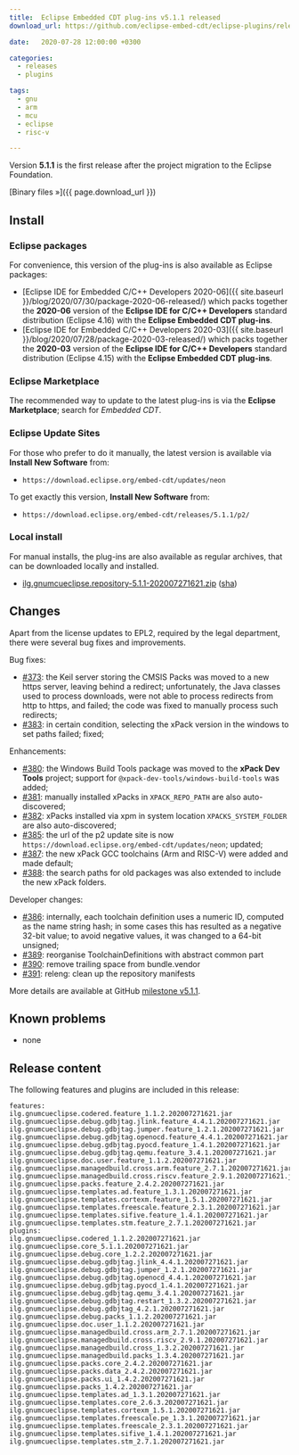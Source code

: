 ```yaml
---
title:  Eclipse Embedded CDT plug-ins v5.1.1 released
download_url: https://github.com/eclipse-embed-cdt/eclipse-plugins/releases/tag/v5.1.1/

date:   2020-07-28 12:00:00 +0300

categories:
  - releases
  - plugins

tags:
  - gnu
  - arm
  - mcu
  - eclipse
  - risc-v

---
```


Version **5.1.1** is the first release after the project migration to the Eclipse Foundation.

[Binary files »]({{ page.download_url }})

## Install

### Eclipse packages

For convenience, this version of the plug-ins is also available as
Eclipse packages:

- [Eclipse IDE for Embedded C/C++ Developers 2020-06]({{ site.baseurl }}/blog/2020/07/30/package-2020-06-released/)
which packs together the **2020-06** version of the
**Eclipse IDE for C/C++ Developers** standard distribution
(Eclipse 4.16) with the **Eclipse Embedded CDT plug-ins**.
- [Eclipse IDE for Embedded C/C++ Developers 2020-03]({{ site.baseurl }}/blog/2020/07/28/package-2020-03-released/)
which packs together the **2020-03** version of the
**Eclipse IDE for C/C++ Developers** standard distribution
(Eclipse 4.15) with the **Eclipse Embedded CDT plug-ins**.

### Eclipse Marketplace

The recommended way to update to the latest plug-ins is via
the **Eclipse Marketplace**; search for _Embedded CDT_.

### Eclipse Update Sites

For those who prefer to do it manually, the latest version is available 
via **Install New Software** from:

- `https://download.eclipse.org/embed-cdt/updates/neon`

To get exactly this version, **Install New Software** from:

- `https://download.eclipse.org/embed-cdt/releases/5.1.1/p2/`

### Local install

For manual installs, the plug-ins are also available as regular archives,
that can be downloaded locally and installed.

- [ilg.gnumcueclipse.repository-5.1.1-202007271621.zip](https://www.eclipse.org/downloads/download.php?file=/embed-cdt/releases/5.1.1/ilg.gnumcueclipse.repository-5.1.1-202007271621.zip)
([sha](https://www.eclipse.org/downloads/download.php?file=/embed-cdt/releases/5.1.1/ilg.gnumcueclipse.repository-5.1.1-202007271621.zip.sha))

## Changes

Apart from the license updates to EPL2, required by the legal department,
there were several bug fixes and improvements.

Bug fixes:

- [#373](https://github.com/eclipse-embed-cdt/eclipse-plugins/issues/373):
the Keil server storing the CMSIS Packs was moved to a new https server,
leaving behind a redirect; unfortunately, the Java classes used to process
downloads, were not able to process redirects from http to https, and
failed; the code was fixed to manually process such redirects;
- [#383](https://github.com/eclipse-embed-cdt/eclipse-plugins/issues/383):
in certain condition, selecting the xPack version in the windows to set
paths failed; fixed;

Enhancements:

- [#380](https://github.com/eclipse-embed-cdt/eclipse-plugins/issues/380):
the Windows Build Tools package was moved to the **xPack Dev Tools** project;
support for `@xpack-dev-tools/windows-build-tools` was added;
- [#381](https://github.com/eclipse-embed-cdt/eclipse-plugins/issues/381):
manually installed xPacks in `XPACK_REPO_PATH` are also auto-discovered;
- [#382](https://github.com/eclipse-embed-cdt/eclipse-plugins/issues/382):
xPacks installed via xpm in system location `XPACKS_SYSTEM_FOLDER` are also
auto-discovered;
- [#385](https://github.com/eclipse-embed-cdt/eclipse-plugins/issues/385):
the url of the p2 update site is now
`https://download.eclipse.org/embed-cdt/updates/neon`; updated;
- [#387](https://github.com/eclipse-embed-cdt/eclipse-plugins/issues/387):
the new xPack GCC toolchains (Arm and RISC-V) were added and made default;
- [#388](https://github.com/eclipse-embed-cdt/eclipse-plugins/issues/388):
the search paths for old packages was also extended to include the new
xPack folders.

Developer changes:

- [#386](https://github.com/eclipse-embed-cdt/eclipse-plugins/issues/386):
internally, each toolchain definition uses a numeric ID, computed as the
name string hash; in some cases this has resulted as a negative 32-bit
value; to avoid negative values, it was changed to a 64-bit unsigned;
- [#389](https://github.com/eclipse-embed-cdt/eclipse-plugins/issues/389):
reorganise ToolchainDefinitions with abstract common part
- [#390](https://github.com/eclipse-embed-cdt/eclipse-plugins/issues/390):
remove trailing space from bundle.vendor
- [#391](https://github.com/eclipse-embed-cdt/eclipse-plugins/issues/391):
releng: clean up the repository manifests

More details are available at GitHub [milestone v5.1.1](https://github.com/eclipse-embed-cdt/eclipse-plugins/milestone/18?closed=1).

## Known problems

- none

## Release content

The following features and plugins are included in this release:

```
features:
ilg.gnumcueclipse.codered.feature_1.1.2.202007271621.jar
ilg.gnumcueclipse.debug.gdbjtag.jlink.feature_4.4.1.202007271621.jar
ilg.gnumcueclipse.debug.gdbjtag.jumper.feature_1.2.1.202007271621.jar
ilg.gnumcueclipse.debug.gdbjtag.openocd.feature_4.4.1.202007271621.jar
ilg.gnumcueclipse.debug.gdbjtag.pyocd.feature_1.4.1.202007271621.jar
ilg.gnumcueclipse.debug.gdbjtag.qemu.feature_3.4.1.202007271621.jar
ilg.gnumcueclipse.doc.user.feature_1.1.2.202007271621.jar
ilg.gnumcueclipse.managedbuild.cross.arm.feature_2.7.1.202007271621.jar
ilg.gnumcueclipse.managedbuild.cross.riscv.feature_2.9.1.202007271621.jar
ilg.gnumcueclipse.packs.feature_2.4.2.202007271621.jar
ilg.gnumcueclipse.templates.ad.feature_1.3.1.202007271621.jar
ilg.gnumcueclipse.templates.cortexm.feature_1.5.1.202007271621.jar
ilg.gnumcueclipse.templates.freescale.feature_2.3.1.202007271621.jar
ilg.gnumcueclipse.templates.sifive.feature_1.4.1.202007271621.jar
ilg.gnumcueclipse.templates.stm.feature_2.7.1.202007271621.jar
plugins:
ilg.gnumcueclipse.codered_1.1.2.202007271621.jar
ilg.gnumcueclipse.core_5.1.1.202007271621.jar
ilg.gnumcueclipse.debug.core_1.2.2.202007271621.jar
ilg.gnumcueclipse.debug.gdbjtag.jlink_4.4.1.202007271621.jar
ilg.gnumcueclipse.debug.gdbjtag.jumper_1.2.1.202007271621.jar
ilg.gnumcueclipse.debug.gdbjtag.openocd_4.4.1.202007271621.jar
ilg.gnumcueclipse.debug.gdbjtag.pyocd_1.4.1.202007271621.jar
ilg.gnumcueclipse.debug.gdbjtag.qemu_3.4.1.202007271621.jar
ilg.gnumcueclipse.debug.gdbjtag.restart_1.3.2.202007271621.jar
ilg.gnumcueclipse.debug.gdbjtag_4.2.1.202007271621.jar
ilg.gnumcueclipse.debug.packs_1.1.2.202007271621.jar
ilg.gnumcueclipse.doc.user_1.1.2.202007271621.jar
ilg.gnumcueclipse.managedbuild.cross.arm_2.7.1.202007271621.jar
ilg.gnumcueclipse.managedbuild.cross.riscv_2.9.1.202007271621.jar
ilg.gnumcueclipse.managedbuild.cross_1.3.2.202007271621.jar
ilg.gnumcueclipse.managedbuild.packs_1.3.4.202007271621.jar
ilg.gnumcueclipse.packs.core_2.4.2.202007271621.jar
ilg.gnumcueclipse.packs.data_2.4.2.202007271621.jar
ilg.gnumcueclipse.packs.ui_1.4.2.202007271621.jar
ilg.gnumcueclipse.packs_1.4.2.202007271621.jar
ilg.gnumcueclipse.templates.ad_1.3.1.202007271621.jar
ilg.gnumcueclipse.templates.core_2.6.3.202007271621.jar
ilg.gnumcueclipse.templates.cortexm_1.5.1.202007271621.jar
ilg.gnumcueclipse.templates.freescale.pe_1.3.1.202007271621.jar
ilg.gnumcueclipse.templates.freescale_2.3.1.202007271621.jar
ilg.gnumcueclipse.templates.sifive_1.4.1.202007271621.jar
ilg.gnumcueclipse.templates.stm_2.7.1.202007271621.jar
```

